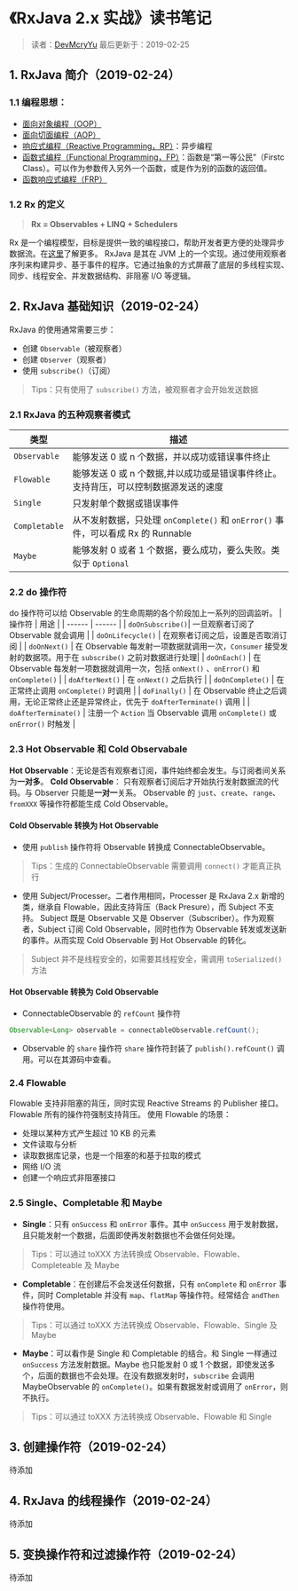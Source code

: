 # 《RxJava 2.x 实战》读书笔记
> 读者：[DevMcryYu](https://github.com/DevMcryYu)
> 最后更新于：2019-02-25

## 1. RxJava 简介（2019-02-24）

### 1.1 编程思想：
- [面向对象编程（OOP）](https://zh.wikipedia.org/zh-hans/%E9%9D%A2%E5%90%91%E5%AF%B9%E8%B1%A1%E7%A8%8B%E5%BA%8F%E8%AE%BE%E8%AE%A1)
- [面向切面编程（AOP）](https://zh.wikipedia.org/wiki/%E9%9D%A2%E5%90%91%E4%BE%A7%E9%9D%A2%E7%9A%84%E7%A8%8B%E5%BA%8F%E8%AE%BE%E8%AE%A1)
- [响应式编程（Reactive Programming，RP）](https://zh.wikipedia.org/wiki/%E5%93%8D%E5%BA%94%E5%BC%8F%E7%BC%96%E7%A8%8B)：异步编程
- [函数式编程（Functional Programming，FP）](https://zh.wikipedia.org/wiki/%E5%87%BD%E6%95%B0%E5%BC%8F%E7%BC%96%E7%A8%8B)：函数是“第一等公民”（Firstc Class）。可以作为参数传入另外一个函数，或是作为别的函数的返回值。
- [函数响应式编程（FRP）](https://en.wikipedia.org/wiki/Functional_reactive_programming)

### 1.2 Rx 的定义
> **Rx = Observables + LINQ + Schedulers**

Rx 是一个编程模型，目标是提供一致的编程接口，帮助开发者更方便的处理异步数据流。在[这里](http://reactivex.io)了解更多。
RxJava 是其在 JVM 上的一个实现。通过使用观察者序列来构建异步、基于事件的程序。它通过抽象的方式屏蔽了底层的多线程实现、同步、线程安全、并发数据结构、非阻塞 I/O 等逻辑。

## 2. RxJava 基础知识（2019-02-24）
RxJava 的使用通常需要三步：
- 创建 `Observable`（被观察者）
- 创建 `Observer`（观察者）
- 使用 `subscribe()`（订阅）

> Tips：只有使用了 `subscribe()` 方法，被观察者才会开始发送数据

### 2.1 RxJava 的五种观察者模式
| 类型 | 描述 |
| ------ | ------ |
| `Observable` | 能够发送 0 或 n 个数据，并以成功或错误事件终止 |
| `Flowable` | 能够发送 0 或 n 个数据,并以成功或是错误事件终止。支持背压，可以控制数据源发送的速度 |
| `Single` | 只发射单个数据或错误事件 |
| `Completable` | 从不发射数据，只处理 `onComplete()` 和 `onError()` 事件，可以看成 Rx 的 Runnable |
| `Maybe` | 能够发射 0 或者 1 个数据，要么成功，要么失败。类似于 `Optional` |

### 2.2 do 操作符
do 操作符可以给 Observable 的生命周期的各个阶段加上一系列的回调监听。
| 操作符 | 用途 |
| ------ | ------ |
| `doOnSubscribe()`| 一旦观察者订阅了 Observable 就会调用 |
| `doOnLifecycle()` | 在观察者订阅之后，设置是否取消订阅 |
| `doOnNext()` | 在 Observable 每发射一项数据就调用一次，`Consumer` 接受发射的数据项。用于在 `subscribe()` 之前对数据进行处理|
| `doOnEach()` | 在 Observable 每发射一项数据就调用一次，包括 `onNext()` 、`onError()` 和 `onComplete()` |
| `doAfterNext()` | 在 `onNext()` 之后执行 |
| `doOnComplete()` | 在正常终止调用 `onComplete()` 时调用 |
| `doFinally()` | 在 Observable 终止之后调用，无论正常终止还是异常终止，优先于 `doAfterTerminate()` 调用 |
| `doAfterTerminate()` | 注册一个 `Action` 当 Observable 调用 `onComplete()` 或 `onError()` 时触发 |

### 2.3 Hot Observable 和 Cold Observabale
**Hot Observable**：无论是否有观察者订阅，事件始终都会发生。与订阅者间关系为**一对多**。
**Cold Observable**： 只有观察者订阅后才开始执行发射数据流的代码。与 Observer 只能是**一对一**关系。
Observable 的 `just`、`create`、`range`、`fromXXX` 等操作符都能生成 Cold Observable。
#### Cold Observable 转换为 Hot Observable
- 使用 `publish` 操作符将 Observable 转换成 ConnectableObservable。

> Tips：生成的 ConnectableObservable 需要调用 `connect()` 才能真正执行

- 使用 Subject/Processer。二者作用相同，Processer 是 RxJava 2.x 新增的类，继承自 Flowable，因此支持背压（Back Presure），而 Subject 不支持。
Subject 既是 Observable 又是 Observer（Subscriber）。作为观察者，Subject 订阅 Cold Observable，同时也作为 Observable 转发或发送新的事件。从而实现 Cold Observable 到 Hot Observable 的转化。

> Subject 并不是线程安全的，如需要其线程安全，需调用 `toSerialized()`方法

#### Hot Observable 转换为 Cold Observable
- ConnectableObservable 的 `refCount` 操作符

```java
Observable<Long> observable = connectableObservable.refCount();
```

- Observable 的 `share` 操作符
`share` 操作符封装了 `publish().refCount()` 调用。可以在其源码中查看。

### 2.4 Flowable
Flowable 支持非阻塞的背压，同时实现 Reactive Streams 的 Publisher 接口。Flowable 所有的操作符强制支持背压。
使用 Flowable 的场景：
- 处理以某种方式产生超过 10 KB 的元素
- 文件读取与分析
- 读取数据库记录，也是一个阻塞的和基于拉取的模式
- 网络 I/O 流
- 创建一个响应式非阻塞接口
### 2.5 Single、Completable 和 Maybe
- **Single**：只有 `onSuccess` 和 `onError` 事件。其中 `onSuccess` 用于发射数据，且只能发射一个数据，后面即使再发射数据也不会做任何处理。

> Tips：可以通过 toXXX 方法转换成 Observable、Flowable、Completeable 及 Maybe

- **Completable**：在创建后不会发送任何数据，只有 `onComplete` 和 `onError` 事件，同时 Completable 并没有 `map`、`flatMap` 等操作符。经常结合 `andThen` 操作符使用。

> Tips：可以通过 toXXX 方法转换成 Observable、Flowable、Single 及 Maybe

- **Maybe**：可以看作是 Single 和 Completable 的结合。和 Single 一样通过 `onSuccess` 方法发射数据。Maybe 也只能发射 0 或 1 个数据，即使发送多个，后面的数据也不会处理。在没有数据发射时，`subscribe` 会调用 MaybeObservable 的 `onComplete()`。如果有数据发射或调用了 `onError`，则不执行。

> Tips：可以通过 toXXX 方法转换成 Observable、Flowable 和 Single

## 3. 创建操作符（2019-02-24）
待添加
## 4. RxJava 的线程操作（2019-02-24）
待添加
## 5. 变换操作符和过滤操作符（2019-02-24）
待添加
